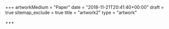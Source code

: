 +++
artworkMedium = "Paper"
date = "2018-11-21T20:41:40+00:00"
draft = true
sitemap_exclude = true
title = "artwork2"
type = "artwork"

+++
